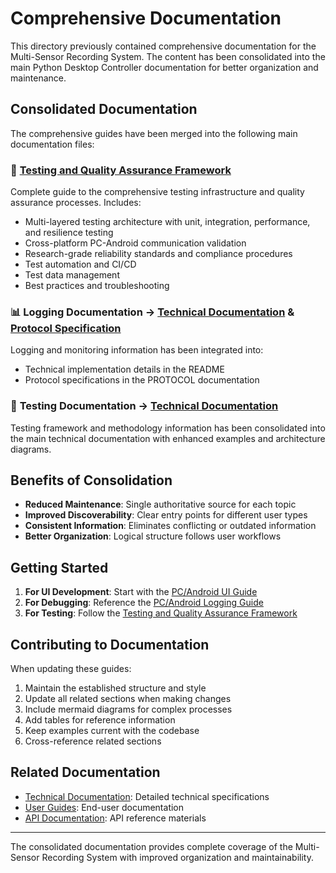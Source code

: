 # Comprehensive Documentation

This directory previously contained comprehensive documentation for the Multi-Sensor Recording System. The content has been consolidated into the main Python Desktop Controller documentation for better organization and maintenance.

## Consolidated Documentation

The comprehensive guides have been merged into the following main documentation files:

### 🧪 [Testing and Quality Assurance Framework](../new_documentation/README_testing_qa_framework.md)
Complete guide to the comprehensive testing infrastructure and quality assurance processes. Includes:
- Multi-layered testing architecture with unit, integration, performance, and resilience testing
- Cross-platform PC-Android communication validation
- Research-grade reliability standards and compliance procedures
- Test automation and CI/CD
- Test data management
- Best practices and troubleshooting

### 📊 **Logging Documentation** → [Technical Documentation](../new_documentation/README_python_desktop_controller.md) & [Protocol Specification](../new_documentation/PROTOCOL_python_desktop_controller.md)
Logging and monitoring information has been integrated into:
- Technical implementation details in the README
- Protocol specifications in the PROTOCOL documentation

### 🧪 **Testing Documentation** → [Technical Documentation](../new_documentation/README_python_desktop_controller.md)
Testing framework and methodology information has been consolidated into the main technical documentation with enhanced examples and architecture diagrams.

## Benefits of Consolidation

- **Reduced Maintenance**: Single authoritative source for each topic
- **Improved Discoverability**: Clear entry points for different user types
- **Consistent Information**: Eliminates conflicting or outdated information
- **Better Organization**: Logical structure follows user workflows

## Getting Started

1. **For UI Development**: Start with the [PC/Android UI Guide](pc-android-ui-guide.md)
2. **For Debugging**: Reference the [PC/Android Logging Guide](pc-android-logging-guide.md)
3. **For Testing**: Follow the [Testing and Quality Assurance Framework](../new_documentation/TESTING_FRAMEWORK_INDEX.md)

## Contributing to Documentation

When updating these guides:

1. Maintain the established structure and style
2. Update all related sections when making changes
3. Include mermaid diagrams for complex processes
4. Add tables for reference information
5. Keep examples current with the codebase
6. Cross-reference related sections

## Related Documentation

- [Technical Documentation](../technical/): Detailed technical specifications
- [User Guides](../user-guides/): End-user documentation
- [API Documentation](../API_REFERENCE.md): API reference materials

---

The consolidated documentation provides complete coverage of the Multi-Sensor Recording System with improved organization and maintainability.